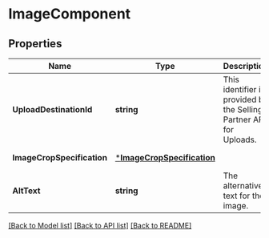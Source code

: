 # ImageComponent

## Properties
Name | Type | Description | Notes
------------ | ------------- | ------------- | -------------
**UploadDestinationId** | **string** | This identifier is provided by the Selling Partner API for Uploads. | [default to null]
**ImageCropSpecification** | [***ImageCropSpecification**](ImageCropSpecification.md) |  | [default to null]
**AltText** | **string** | The alternative text for the image. | [default to null]

[[Back to Model list]](../README.md#documentation-for-models) [[Back to API list]](../README.md#documentation-for-api-endpoints) [[Back to README]](../README.md)

